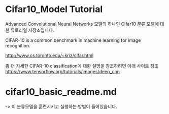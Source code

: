 # Cifar10_Model Tutorial

Advanced Convolutional Neural Networks 모델의 하나인 Cifar10 분류 모델에 대한 튜토리얼 저장소입니다.

CIFAR-10 is a common benchmark in machine learning for image recognition.

http://www.cs.toronto.edu/~kriz/cifar.html

좀 더 자세한 CIFAR-10 classification에 대한 설명을 참조하려면 아래 사이트 참조
https://www.tensorflow.org/tutorials/images/deep_cnn

# cifar10_basic_readme.md 
-> 이 분류모델을 훈련시키고 실행하는 방법이 들어있습니다.

